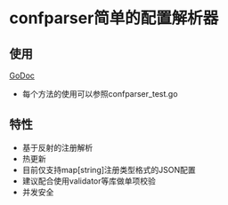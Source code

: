 # confparser简单的配置解析器
## 使用
[GoDoc](https://godoc.org/github.com/foreverzi/confparser)
- 每个方法的使用可以参照confparser_test.go
## 特性
- 基于反射的注册解析
- 热更新
- 目前仅支持map[string]注册类型格式的JSON配置
- 建议配合使用validator等库做单项校验
- 并发安全

